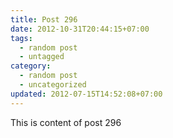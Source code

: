 ```yaml
---
title: Post 296
date: 2012-10-31T20:44:15+07:00
tags:
  - random post
  - untagged
category:
  - random post
  - uncategorized
updated: 2012-07-15T14:52:08+07:00
---
```

This is content of post 296